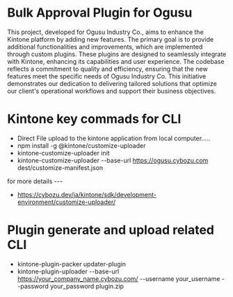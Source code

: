 # Bulk Approval Plugin for Ogusu
This project, developed for Ogusu Industry Co., aims to enhance the Kintone platform by adding new features. The primary goal is to provide additional functionalities and improvements, which are implemented through custom plugins. These plugins are designed to seamlessly integrate with Kintone, enhancing its capabilities and user experience. The codebase reflects a commitment to quality and efficiency, ensuring that the new features meet the specific needs of Ogusu Industry Co. This initiative demonstrates our dedication to delivering tailored solutions that optimize our client's operational workflows and support their business objectives.


# Kintone key commads for CLI
- Direct File upload to the kintone application from  local computer.....
- npm install -g @kintone/customize-uploader
- kintone-customize-uploader init
- kintone-customize-uploader  --base-url https://ogusu.cybozu.com  dest/customize-manifest.json

for more details ---
+ https://cybozu.dev/ja/kintone/sdk/development-environment/customize-uploader/


# Plugin generate and upload related CLI
- kintone-plugin-packer updater-plugin
- kintone-plugin-uploader --base-url https://your_company_name.cybozu.com/ --username your_username --password your_password plugin.zip
